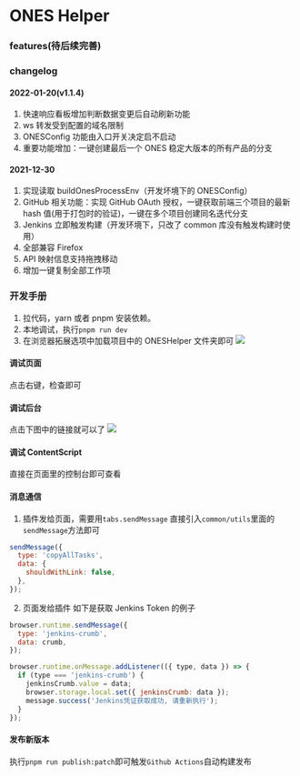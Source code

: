 # ONES Helper

### features(待后续完善)

### changelog

#### 2022-01-20(v1.1.4)

1. 快速响应看板增加判断数据变更后自动刷新功能
2. ws 转发受到配置的域名限制
3. ONESConfig 功能由入口开关决定启不启动
4. 重要功能增加：一键创建最后一个 ONES 稳定大版本的所有产品的分支

#### 2021-12-30

1. 实现读取 buildOnesProcessEnv（开发坏境下的 ONESConfig）
2. GitHub 相关功能：实现 GitHub OAuth 授权，一键获取前端三个项目的最新 hash 值(用于打包时的验证)，一键在多个项目创建同名迭代分支
3. Jenkins 立即触发构建（开发环境下，只改了 common 库没有触发构建时使用）
4. 全部兼容 Firefox
5. API 映射信息支持拖拽移动
6. 增加一键复制全部工作项

### 开发手册

1. 拉代码，yarn 或者 pnpm 安装依赖。
2. 本地调试，执行`pnpm run dev`
3. 在浏览器拓展选项中加载项目中的 ONESHelper 文件夹即可
   ![](https://i0.hdslb.com/bfs/album/ce99bf5c7fe21b509829816102eef3c80f6551c3.png)

#### 调试页面

点击右键，检查即可

#### 调试后台

点击下图中的链接就可以了
![](https://i0.hdslb.com/bfs/album/4dcff87e6e02cf5f83f63fe01b41d902feccd67a.png)

#### 调试 ContentScript

直接在页面里的控制台即可查看

#### 消息通信

1. 插件发给页面，需要用`tabs.sendMessage`
   直接引入`common/utils`里面的`sendMessage`方法即可

```js
sendMessage({
  type: 'copyAllTasks',
  data: {
    shouldWithLink: false,
  },
});
```

2. 页面发给插件
   如下是获取 Jenkins Token 的例子

```js
browser.runtime.sendMessage({
  type: 'jenkins-crumb',
  data: crumb,
});

browser.runtime.onMessage.addListener(({ type, data }) => {
  if (type === 'jenkins-crumb') {
    jenkinsCrumb.value = data;
    browser.storage.local.set({ jenkinsCrumb: data });
    message.success('Jenkins凭证获取成功, 请重新执行');
  }
});
```

#### 发布新版本

执行`pnpm run publish:patch`即可触发`Github Actions`自动构建发布
